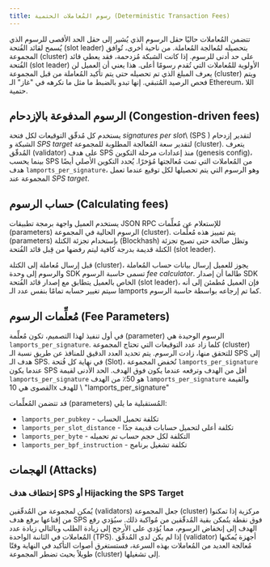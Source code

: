 ```yaml
---
title: رسوم المُعاملات الحتمية (Deterministic Transaction Fees)
---
```


تتضمن المُعاملات حاليًا حقل الرسوم الذي يُشير إلى حقل الحد الأقصى للرسوم الذي يُسمح لقائد الفُتحة (slot leader) بتحصيله لمُعالجة المُعاملة. من ناحية أخرى، تُوافق المجموعة (cluster) على حد أدنى للرسوم. إذا كانت الشبكة مُزدحمة، فقد يعطي قائد الفُتحة (slot leader) الأولوية للمُعاملات التي تُقدم رسومًا أعلى. هذا يعني أن العميل لن يعرف المبلغ الذي تم تحصيله حتى يتم تأكيد المُعاملة من قبل المجموعة (cluster) ويتم فحص الرصيد المُتبقي. إنها تبدو بالضبط ما مثل ما نكرهه في "غاز" الـ Ethereum، اللا حتمية.

## الرسوم المدفوعة بالإزدحام (Congestion-driven fees)

يستخدم كل مُدقّق التوقيعات لكل فتحة _signatures per slot_\ (SPS \) لتقدير إزدحام الشبكة و _SPS target_ لتقدير سعة المُعالجة المطلوبة للمجموعة (cluster). يتعرف المُدقّق (validator) على هدف SPS منذ إعدادات مرحلة التكوين (genesis config)، بينما يحسب SPS من المُعاملات التي تمت مُعالجتها مُؤخرًا. يُحدد التكوين الأصلي أيضًا هدف `lamports_per_signature`، وهو الرسوم التي يتم تحصيلها لكل توقيع عندما تعمل المجموعة عند _SPS target_.

## حساب الرسوم (Calculating fees)

يستخدم العميل واجهة برمجة تطبيقات JSON RPC للإستعلام عن مُعلِّمات (parameters) الرسوم الحالية في المجموعة (cluster). يتم تمييز هذه مُعلِّمات (parameters) بإستخدام تجزئة الكتلة (Blockhash) وتظل صالحة حتى تصبح تجزئة الكتلة قديمة بدرجة كافية ليتم رفضها من قِبل قائد الفُتحة (slot leader).

قبل إرسال مُعاملة إلى الكتلة (cluster)، يجوز للعميل إرسال بيانات حساب المُعاملة والرسوم إلى وحدة SDK تسمى حاسبة الرسوم _fee calculator_. طالما أن إصدار SDK الخاص بالعميل يتطابق مع إصدار قائد الفُتحة (slot leader)، فإن العميل مُطمئن إلى أنه سيتم تغيير حسابه تمامًا بنفس عدد الـ lamports كما تم إرجاعه بواسطة حاسبة الرسوم.

## مُعلِّمات الرسوم (Fee Parameters)

في أول تنفيذ لهذا التصميم، تكون مُعلِّمة (parameter) الرسوم الوحيدة هي ` lamports_per_signature `. كلما زاد عدد التوقيعات التي تحتاج المجموعة (cluster) للتحقق منها، زادت الرسوم. يتم تحديد العدد الدقيق للمنافذ عن طريق نسبة الـ SPS إلى هدف الـ SPS. في نهاية كل فُتحة (Slot)، تُخفض المجموعة `lamports_per_signature` عندما يكون SPS أقل من الهدف وترفعه عندما يكون فوق الهدف. الحد الأدنى لقيمة `lamports_per_signature` هو 50٪ من الهدف `lamports_per_signature` والقيمة القصوى هي 10x للهدف \ "lamports_per_signature"

قد تتضمن المُعلِّمات (parameters) المُستقبلية ما يلي:

- `lamports_per_pubkey` - تكلفة تحميل الحساب
- `lamports_per_slot_distance` - تكلفة أعلى لتحميل حسابات قديمة جدًا
- `lamports_per_byte` - التكلفة لكل حجم حساب تم تحميله
- `lamports_per_bpf_instruction` - تكلفة تشغيل برنامج

## الهجمات (Attacks)

### إختطاف هدف SPS أو Hijacking the SPS Target

يُمكن لمجموعة من المُدقّقين (validators) جعل المجموعة (cluster) مركزية إذا تمكنوا من إقناعها برفع هدف SPS فوق نقطة يتُمكن بقية المُدقّقين من مُواكبة ذلك. سيُؤدي رفع الهدف إلى إنخفاض الرسوم، مما يُؤدي على الأرجح إلى زيادة الطلب وبالتالي زيادة عدد المُعاملات في الثانىة الواحدة (TPS). إذا لم يكن لدى المُدقّق (validator) أجهزة يُمكنها مُعالجة العديد من المُعاملات بهذه السرعة، فستستغرق أصوات التأكيد في النهاية وقتًا طويلاً بحيث تضطر المجموعة (cluster) إلى تشغيلها.
